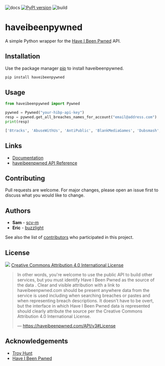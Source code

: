 ![docs](https://github.com/scv-m/haveibeenpywned/workflows/Build%20Docs/badge.svg) [![PyPI version](https://badge.fury.io/py/haveibeenpywned.svg)](https://badge.fury.io/py/haveibeenpywned) ![build](https://github.com/scv-m/haveibeenpywned/workflows/Publish%20Python%20distributions%20to%20PyPI%20and%20TestPyPI/badge.svg)
# haveibeenpywned
A simple Python wrapper for the [Have I Been Pwned](https://haveibeenpwned.com) API.

## Installation

Use the package manager [pip](https://www.google.com) to install haveibeenpywned.

```bash
pip install haveibeenpywned
```

## Usage

```python
from haveibeenpywned import Pywned

pywned = Pywned("your-hibp-api-key")
resp = pywned.get_all_breaches_names_for_account("email@address.com")
print(resp)

['8tracks', 'AbuseWithUs', 'AntiPublic', 'BlankMediaGames', 'Dubsmash', 'MySpace'] 
```

## Links
- [Documentation](https://scv-m.github.io/haveibeenpywned/haveibeenpywned/haveibeenpywned.html)
- [haveibeenpwned API Reference](https://haveibeenpwned.com/API)

## Contributing
Pull requests are welcome. For major changes, please open an issue first to discuss what you would like to change.

## Authors
- **Sam** - [scv-m](https://gist.github.com/scv-m)
- **Eric** - [buzzlight](https://github.com/buzzlight)

See also the list of [contributors](https://github.com/scv-m/haveibeenpywned/graphs/contributors) who participated in this project.

## License
[![](https://mirrors.creativecommons.org/presskit/buttons/88x31/svg/by.svg)](https://creativecommons.org/licenses/by/4.0/)
[Creative Commons Attribution 4.0 International License](https://creativecommons.org/licenses/by/4.0/)
>
>In other words, you're welcome to use the public API to build other services, but you must identify Have I Been Pwned as the source of the data . Clear and visible attribution with a link to haveibeenpwned.com should be present anywhere data from the service is used including when searching breaches or pastes and when representing breach descriptions. It doesn't have to be overt, but the interface in which Have I Been Pwned data is represented should clearly attribute the source per the Creative Commons Attribution 4.0 International License.
>
> &mdash; https://haveibeenpwned.com/API/v3#License

## Acknowledgements
- [Troy Hunt](https://www.troyhunt.com/)
- [Have I Been Pwned](https://www.haveibeenpwned.com)